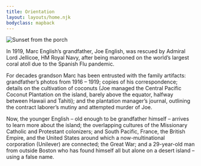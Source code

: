```yaml
---
title: Orientation
layout: layouts/home.njk
bodyclass: mapback
---
```

![Sunset from the porch](/assets/sunset.jpg)

In 1919, Marc English’s grandfather, Joe English, was rescued by Admiral Lord Jellicoe, HM Royal Navy, after being marooned on the world’s largest coral atoll due to the Spanish Flu pandemic.

For decades grandson Marc has been entrusted with the family artifacts: grandfather’s photos from 1916 – 1919; copies of his correspondence; details on the cultivation of coconuts (Joe managed the Central Pacific Coconut Plantation on the island, barely above the equator, halfway between Hawaii and Tahiti); and the plantation manager’s journal, outlining the contract laborer’s mutiny and attempted murder of Joe.

Now, the younger English – old enough to be grandfather himself – arrives to learn more about the island; the overlapping cultures of the Missionary Catholic and Protestant colonizers; and South Pacific, France, the British Empire, and the United States around which a now-multinational corporation (Unilever) are connected; the Great War; and a 29-year-old man from outside Boston who has found himself all but alone on a desert island – using a false name.

<!--
[How to pronounce Kiritimati](https://www.youtube.com/watch?v=5Pdg1_izeaA)
-->
